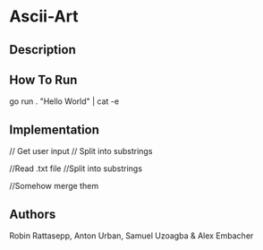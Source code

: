 # Ascii-Art

## Description

## How To Run
go run . "Hello World" | cat -e

## Implementation

// Get user input
// Split into substrings

//Read .txt file
//Split into substrings

//Somehow merge them

## Authors
Robin Rattasepp, Anton Urban, Samuel Uzoagba & Alex Embacher 


